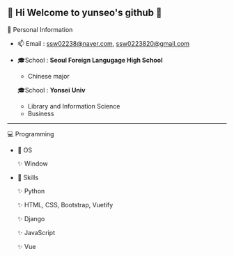 ## :heartbeat: Hi Welcome to yunseo's github 👋

:girl: Personal Information 
 
 - 📫 Email :
  ssw02238@naver.com, 
  ssw0223820@gmail.com
  
 - :mortar_board:School :
   **Seoul Foreign Langugage High School**
   - Chinese major 
  
   :mortar_board:School :
   **Yonsei** **Univ**
   - Library and Information Science 
   - Business 

<hr>


:computer: Programming 


- 🚀 OS 

   ✨ Window 


- 🚀 Skills 

   ✨ Python 

   ✨ HTML, CSS, Bootstrap, Vuetify

   ✨ Django

   ✨ JavaScript

   ✨ Vue 






<!--
**ssw02238/ssw02238** is a ✨ _special_ ✨ repository because its `README.md` (this file) appears on your GitHub profile.

Here are some ideas to get you started:

- 🔭 I’m currently working on ...
- 🌱 I’m currently learning ...
- 👯 I’m looking to collaborate on ...
- 🤔 I’m looking for help with ...
- 💬 Ask me about ...
- 📫 How to reach me: ...
- 😄 Pronouns: ...
- ⚡ Fun fact: ...
-->
